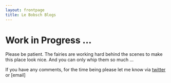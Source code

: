 ```yaml
---
layout: frontpage
title: Le Bobsch Blogs
---
```

# Work in Progress ...
Please be patient. The fairies are working hard behind the scenes to make this place look nice. And you can only whip them so much ...

 If you have any comments, for the time being please let me know via [twitter](https://twitter.com/bobschi "my twitter profile") or [email]
